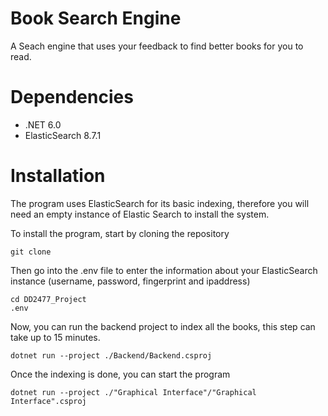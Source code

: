 # Book Search Engine
A Seach engine that uses your feedback to find better books for you to read.

# Dependencies

* .NET 6.0
* ElasticSearch 8.7.1

# Installation

The program uses ElasticSearch for its basic indexing, therefore you will need an empty instance of Elastic Search to install the system.  

To install the program, start by cloning the repository

```
git clone 

```
Then go into the .env file to enter the information about your ElasticSearch instance (username, password, fingerprint and ipaddress)

```
cd DD2477_Project
.env
```

Now, you can run the backend project to index all the books, this step can take up to 15 minutes.

```
dotnet run --project ./Backend/Backend.csproj
```

Once the indexing is done, you can start the program

```
dotnet run --project ./"Graphical Interface"/"Graphical Interface".csproj
```
